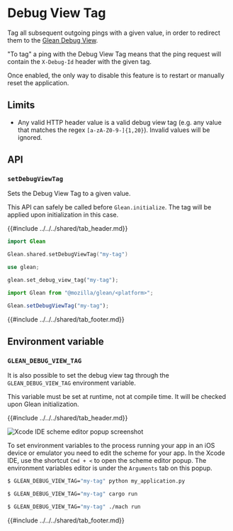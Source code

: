 # Debug View Tag

Tag all subsequent outgoing pings with a given value, in order to redirect
them to the [Glean Debug View](../../user/debugging/index.html#glean-debug-view).

"To tag" a ping with the Debug View Tag means that the ping request
will contain the `X-Debug-Id` header with the given tag.

Once enabled, the only way to disable this feature is to restart or manually reset the application.

## Limits

- Any valid HTTP header value is a valid debug view tag (e.g. any value that matches the
regex `[a-zA-Z0-9-]{1,20}`). Invalid values will be ignored.

## API

### `setDebugViewTag`

Sets the Debug View Tag to a given value.

This API can safely be called before `Glean.initialize`.
The tag will be applied upon initialization in this case.

{{#include ../../../shared/tab_header.md}}
<div data-lang="Kotlin" class="tab"></div>
<div data-lang="Java" class="tab"></div>
<div data-lang="Swift" class="tab">

```Swift
import Glean

Glean.shared.setDebugViewTag("my-tag")
```
</div>
<div data-lang="Python" class="tab"></div>
<div data-lang="Rust" class="tab">

```Rust
use glean;

glean.set_debug_view_tag("my-tag");
```
</div>
<div data-lang="Javascript" class="tab">

```js
import Glean from "@mozilla/glean/<platform>";

Glean.setDebugViewTag("my-tag");
```
</div>
<div data-lang="Firefox Desktop" class="tab"></div>
{{#include ../../../shared/tab_footer.md}}

## Environment variable

### `GLEAN_DEBUG_VIEW_TAG`

It is also  possible to set the debug view tag through
the `GLEAN_DEBUG_VIEW_TAG` environment variable.

This variable must be set at runtime, not at compile time.
It will be checked upon Glean initialization.

{{#include ../../../shared/tab_header.md}}
<div data-lang="Kotlin" class="tab"
  data-info="Although it is technically possible to use this environment variable in Android, the Glean team is not aware of a proper way to set environment variables in Android devices or emulators. When in this environment, enable debugging features through the <a href='../../user/debugging/android.html'>GleanDebugActivity</a>"></div>
<div data-lang="Java" class="tab"
  data-info="Although it is technically possible to use this environment variable in Android, the Glean team is not aware of a proper way to set environment variables in Android devices or emulators. When in this environment, enable debugging features through the <a href='../../user/debugging/android.html'>GleanDebugActivity</a>"></div>
<div data-lang="Swift" class="tab">

  ![Xcode IDE scheme editor popup screenshot](./screenshots/debug_view_tag_screenshot_swift.png "GLEAN_DEBUG_VIEW_TAG")

  To set environment variables to the process running your app in an iOS device or emulator you need to edit the scheme for your app. In the Xcode IDE, use the shortcut `Cmd + <` to open the scheme editor popup. The environment variables editor is under the `Arguments` tab on this popup.
</div>
<div data-lang="Python" class="tab">

```bash
$ GLEAN_DEBUG_VIEW_TAG="my-tag" python my_application.py
```
</div>
<div data-lang="Rust" class="tab">

```bash
$ GLEAN_DEBUG_VIEW_TAG="my-tag" cargo run
```
</div>
<div data-lang="Javascript" class="tab" data-info="It is not possible to access environment variables from the currently supported Javascript platforms: Qt and browsers."></div>
<div data-lang="Firefox Desktop" class="tab">

```bash
$ GLEAN_DEBUG_VIEW_TAG="my-tag" ./mach run
```
</div>
{{#include ../../../shared/tab_footer.md}}
